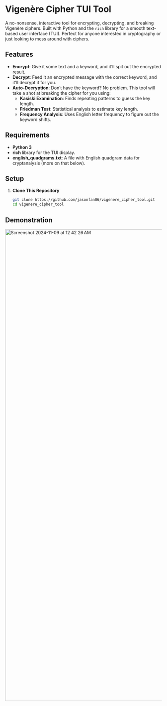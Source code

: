 # Vigenère Cipher TUI Tool

A no-nonsense, interactive tool for encrypting, decrypting, and breaking Vigenère ciphers. Built with Python and the `rich` library for a smooth text-based user interface (TUI). Perfect for anyone interested in cryptography or just looking to mess around with ciphers.

## Features

- **Encrypt**: Give it some text and a keyword, and it’ll spit out the encrypted result.
- **Decrypt**: Feed it an encrypted message with the correct keyword, and it’ll decrypt it for you.
- **Auto-Decryption**: Don’t have the keyword? No problem. This tool will take a shot at breaking the cipher for you using:
  - **Kasiski Examination**: Finds repeating patterns to guess the key length.
  - **Friedman Test**: Statistical analysis to estimate key length.
  - **Frequency Analysis**: Uses English letter frequency to figure out the keyword shifts.

## Requirements

- **Python 3**
- **rich** library for the TUI display.
- **english_quadgrams.txt**: A file with English quadgram data for cryptanalysis (more on that below).

## Setup

1. **Clone This Repository**
   ```bash
   git clone https://github.com/jasonfan06/vigenere_cipher_tool.git
   cd vigenere_cipher_tool

## Demonstration
<img width="1515" alt="Screenshot 2024-11-09 at 12 42 26 AM" src="https://github.com/user-attachments/assets/1c55e4e4-4d8e-4b7c-ab89-8f16a2ff0f7e">
